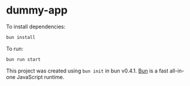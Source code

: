 # dummy-app

To install dependencies:

```bash
bun install
```

To run:

```bash
bun run start
```

This project was created using `bun init` in bun v0.4.1. [Bun](https://bun.sh) is a fast all-in-one JavaScript runtime.
